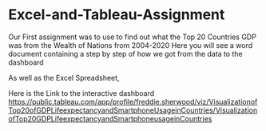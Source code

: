 # Excel-and-Tableau-Assignment
Our First assignment was to use to find out what the Top 20 Countries GDP was from the Wealth of Nations from 2004-2020
Here you will see a word document containing a step by step of how we got from the data to the dashboard

As well as the Excel Spreadsheet,

Here is the Link to the interactive dashboard
https://public.tableau.com/app/profile/freddie.sherwood/viz/VisualizationofTop20ofGDPLifeexpectancyandSmartphoneUsageinCountries/VisualizationofTop20GDPLifeexpectancyandSmartphoneusageinCountries
